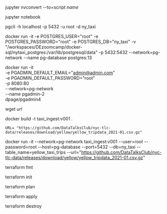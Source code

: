 jupyter nvconvert --to=script *name*

jupyter notebook

pgcli -h localhost -p 5432 -u root -d ny_taxi

docker run -it   -e POSTGRES_USER="root"   -e POSTGRES_PASSWORD="root"   -e POSTGRES_DB="ny_taxi"   -v "/workspaces/DEzoomcamp/docker-sql/nytaxi_postgres:/var/lib/postgresql/data" -p 5432:5432 --network=pg-network --name pg-database   postgres:13

docker run -it \
   -e PGADMIN_DEFAULT_EMAIL="admin@admin.com" \
   -e PGADMIN_DEFAULT_PASSWORD="root" \
   -p 8080:80 \
   --network=pg-network \
   --name pgadmin-2 \
   dpage/pgadmin4

   wget *url*

   docker build -t taxi_ingest:v001 .

    URL= "https://github.com/DataTalksClub/nyc-tlc-data/releases/download/yellow/yellow_tripdata_2021-01.csv.gz"

   docker run -it --network=pg-network taxi_ingest:v001 --user=root --password=root --host=pg-database --port=5432 --db=ny_taxi --table_name=yellow_taxi_trips --url="https://github.com/DataTalksClub/nyc-tlc-data/releases/download/yellow/yellow_tripdata_2021-01.csv.gz" 


terraform fmt

terraform init

terraform plan

terraform apply 

terraform destroy

